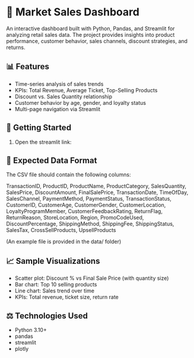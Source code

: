 # 🏦 Market Sales Dashboard

An interactive dashboard built with Python, Pandas, and Streamlit for analyzing retail sales data. The project provides insights into product performance, customer behavior, sales channels, discount strategies, and returns.

## 📊 Features

- Time-series analysis of sales trends
- KPIs: Total Revenue, Average Ticket, Top-Selling Products
- Discount vs. Sales Quantity relationship
- Customer behavior by age, gender, and loyalty status
- Multi-page navigation via Streamlit

## 🚀 Getting Started

1. Open the streamlit link: 

## 📂 Expected Data Format

The CSV file should contain the following columns:

TransactionID, ProductID, ProductName, ProductCategory, SalesQuantity, SalesPrice, DiscountAmount, FinalSalePrice, TransactionDate, TimeOfDay, SalesChannel, PaymentMethod, PaymentStatus, TransactionStatus, CustomerID, CustomerAge, CustomerGender, CustomerLocation, LoyaltyProgramMember, CustomerFeedbackRating, ReturnFlag, ReturnReason, StoreLocation, Region, PromoCodeUsed, DiscountPercentage, ShippingMethod, ShippingFee, ShippingStatus, SalesTax, CrossSellProducts, UpsellProducts

(An example file is provided in the data/ folder)

## 📈 Sample Visualizations

- Scatter plot: Discount % vs Final Sale Price (with quantity size)
- Bar chart: Top 10 selling products
- Line chart: Sales trend over time
- KPIs: Total revenue, ticket size, return rate

## ⚖️ Technologies Used

- Python 3.10+
- pandas
- streamlit
- plotly
